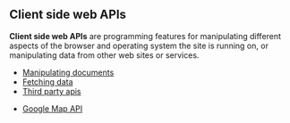 Client side web APIs
---  
**Client side web APIs** are programming features for manipulating different aspects of the browser and operating system the site is 
running on, or manipulating data from other web sites or services.

* [Manipulating documents](https://github.com/VictoriaShyika/HTML_CSS_JS_Learning/tree/main/Client-side_web_APIs/Manipulating-documents)
* [Fetching data](https://github.com/VictoriaShyika/HTML_CSS_JS_Learning/tree/main/Client-side_web_APIs/Fetching-data)
* [Third party apis](https://github.com/VictoriaShyika/HTML_CSS_JS_Learning/tree/main/Client-side_web_APIs/Third-party-apis)
+ [Google Map API](https://github.com/VictoriaShyika/HTML_CSS_JS_Learning/tree/main/Client-side_web_APIs/Third-party-apis/google%20-map_API)

